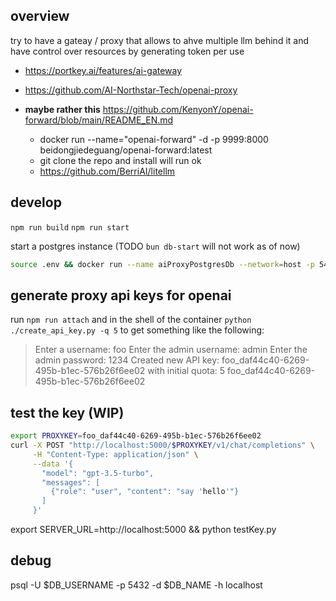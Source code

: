## overview
try to have a gateay / proxy that allows to ahve multiple llm behind it and have control over resources by generating token per use

- https://portkey.ai/features/ai-gateway
- https://github.com/AI-Northstar-Tech/openai-proxy

- **maybe rather this** https://github.com/KenyonY/openai-forward/blob/main/README_EN.md
    - docker run --name="openai-forward" -d -p 9999:8000 beidongjiedeguang/openai-forward:latest 
    - git clone the repo and install will run ok
    - https://github.com/BerriAI/litellm

## develop
`npm run build`
`npm run start`

start a postgres instance 
(TODO `bun db-start` will not work as of now)
```bash
source .env && docker run --name aiProxyPostgresDb --network=host -p 5432:5432 -e POSTGRES_USER=$DB_USERNAME -e POSTGRES_PASSWORD=$DB_PASSWORD -e POSTGRES_DB=$DB_NAME -d postgres
```


## generate proxy api keys for openai

run `npm run attach`
and in the shell of the container `python ./create_api_key.py -q 5` to get something like the following:

> Enter a username: foo
> Enter the admin username: admin
> Enter the admin password: 1234
> Created new API key: foo_daf44c40-6269-495b-b1ec-576b26f6ee02 with initial quota: 5
> foo_daf44c40-6269-495b-b1ec-576b26f6ee02



## test the key (WIP)

```bash 
export PROXYKEY=foo_daf44c40-6269-495b-b1ec-576b26f6ee02
curl -X POST "http://localhost:5000/$PROXYKEY/v1/chat/completions" \
     -H "Content-Type: application/json" \
     --data '{
       "model": "gpt-3.5-turbo",
       "messages": [
         {"role": "user", "content": "say 'hello'"}
       ]
     }'

```


export SERVER_URL=http://localhost:5000 && python testKey.py 






## debug

psql -U $DB_USERNAME -p 5432 -d $DB_NAME -h localhost